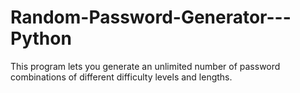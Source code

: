 # Random-Password-Generator---Python
This program lets you generate an unlimited number of password combinations of different difficulty levels and lengths.
